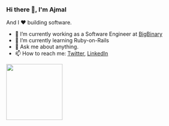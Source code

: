 ### Hi there 👋, I'm Ajmal

And I ♥️ building software.

- 🔭 I’m currently working as a Software Engineer at [BigBinary](https://github.com/bigbinary)
- 🌱 I’m currently learning Ruby-on-Rails
- 💬 Ask me about anything.
- 📫 How to reach me: [Twitter](https://twitter.com/ajmal_n_), [LinkedIn](https://linkedin.com/in/ajmaln)

<img height= "150" src="https://github-readme-stats.vercel.app/api?username=ajmaln&theme=react&show_icons=true&include_all_commits=true" />
